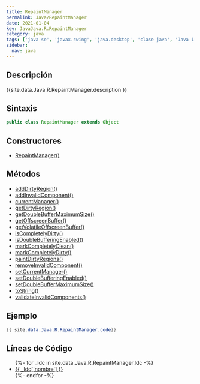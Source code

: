 ```yaml
---
title: RepaintManager
permalink: Java/RepaintManager
date: 2021-01-04
key: JavaJava.R.RepaintManager
category: java
tags: ['java se', 'javax.swing', 'java.desktop', 'clase java', 'Java 1.2']
sidebar: 
  nav: java
---
```


## Descripción
{{site.data.Java.R.RepaintManager.description }}

## Sintaxis
~~~java
public class RepaintManager extends Object
~~~

## Constructores
* [RepaintManager()](/Java/RepaintManager/RepaintManager/)

## Métodos
* [addDirtyRegion()](/Java/RepaintManager/addDirtyRegion)
* [addInvalidComponent()](/Java/RepaintManager/addInvalidComponent)
* [currentManager()](/Java/RepaintManager/currentManager)
* [getDirtyRegion()](/Java/RepaintManager/getDirtyRegion)
* [getDoubleBufferMaximumSize()](/Java/RepaintManager/getDoubleBufferMaximumSize)
* [getOffscreenBuffer()](/Java/RepaintManager/getOffscreenBuffer)
* [getVolatileOffscreenBuffer()](/Java/RepaintManager/getVolatileOffscreenBuffer)
* [isCompletelyDirty()](/Java/RepaintManager/isCompletelyDirty)
* [isDoubleBufferingEnabled()](/Java/RepaintManager/isDoubleBufferingEnabled)
* [markCompletelyClean()](/Java/RepaintManager/markCompletelyClean)
* [markCompletelyDirty()](/Java/RepaintManager/markCompletelyDirty)
* [paintDirtyRegions()](/Java/RepaintManager/paintDirtyRegions)
* [removeInvalidComponent()](/Java/RepaintManager/removeInvalidComponent)
* [setCurrentManager()](/Java/RepaintManager/setCurrentManager)
* [setDoubleBufferingEnabled()](/Java/RepaintManager/setDoubleBufferingEnabled)
* [setDoubleBufferMaximumSize()](/Java/RepaintManager/setDoubleBufferMaximumSize)
* [toString()](/Java/RepaintManager/toString)
* [validateInvalidComponents()](/Java/RepaintManager/validateInvalidComponents)

## Ejemplo
~~~java
{{ site.data.Java.R.RepaintManager.code}}
~~~

## Líneas de Código
<ul>
{%- for _ldc in site.data.Java.R.RepaintManager.ldc -%}
   <li>
       <a href="{{_ldc['url'] }}">{{ _ldc['nombre'] }}</a>
   </li>
{%- endfor -%}
</ul>
